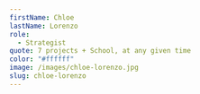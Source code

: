 ```yaml
---
firstName: Chloe
lastName: Lorenzo
role:
  - Strategist
quote: 7 projects + School, at any given time
color: "#ffffff"
image: /images/chloe-lorenzo.jpg
slug: chloe-lorenzo
---
```

